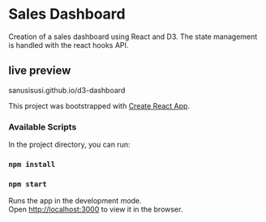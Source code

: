# Sales Dashboard
Creation of a sales dashboard using React and D3. The state management is handled with the react hooks API.

## live preview
sanusisusi.github.io/d3-dashboard


This project was bootstrapped with [Create React App](https://github.com/facebook/create-react-app).

### Available Scripts

In the project directory, you can run:
### `npm install`

### `npm start`

Runs the app in the development mode.<br>
Open [http://localhost:3000](http://localhost:3000) to view it in the browser.

